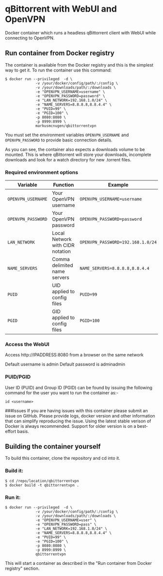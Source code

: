 
# qBittorrent with WebUI and OpenVPN
Docker container which runs a headless qBittorrent client with WebUI while connecting to OpenVPN.

## Run container from Docker registry
The container is available from the Docker registry and this is the simplest way to get it.
To run the container use this command:

```
$ docker run --privileged  -d \
              -v /your/docker/config/path/:/config \
              -v /your/downloads/path/:/downloads \
              -e "OPENVPN_USERNAME=username" \
              -e "OPENVPN_PASSWORD=password" \
              -e "LAN_NETWORK=192.168.1.0/24" \
              -e "NAME_SERVERS=8.8.8.8,8.8.4.4" \
              -e "PUID=99" \
              -e "PGID=100" \
              -p 8080:8080 \
              -p 8999:8999 \
              markusmcnugen/qbittorrentvpn
```

You must set the environment variables `OPENVPN_USERNAME` and `OPENVPN_PASSWORD` to provide basic connection details.

As you can see, the container also expects a downloads volume to be mounted.
This is where qBittorrent will store your downloads, incomplete downloads and look for a watch directory for new .torrent files.

### Required environment options
| Variable | Function | Example |
|----------|----------|-------|
|`OPENVPN_USERNAME`|Your OpenVPN username |`OPENVPN_USERNAME=username`|
|`OPENVPN_PASSWORD`|Your OpenVPN password |`OPENVPN_PASSWORD=password`|
|`LAN_NETWORK`|Local Network with CIDR notation |`OPENVPN_PASSWORD=192.168.1.0/24`|
|`NAME_SERVERS`|Comma delimited name servers |`NAME_SERVERS=8.8.8.8,8.8.4.4`|
|`PUID`|UID applied to config files |`PUID=99`|
|`PGID`|GID applied to config files |`PGID=100`|

### Access the WebUI
Access http://IPADDRESS:8080 from a browser on the same network

Default username is admin
Default password is adminadmin

### PUID/PGID
User ID (PUID) and Group ID (PGID) can be found by issuing the following command for the user you want to run the container as:-

```
id <username>
```

###Issues
If you are having issues with this container please submit an issue on GitHub.
Please provide logs, docker version and other information that can simplify reproducing the issue.
Using the latest stable verison of Docker is always recommended. Support for older version is on a best-effort basis.

## Building the container yourself
To build this container, clone the repository and cd into it.

### Build it:
```
$ cd /repo/location/qbittorrentvpn
$ docker build -t qbittorrentvpn .
```
### Run it:
```
$ docker run --privileged  -d \
              -v /your/docker/config/path/:/config \
              -v /your/downloads/path/:/downloads \
              -e "OPENVPN_USERNAME=user" \
              -e "OPENVPN_PASSWORD=pass" \
              -e "LAN_NETWORK=192.168.1.0/24" \
              -e "NAME_SERVERS=8.8.8.8,8.8.4.4" \
              -e "PUID=99" \
              -e "PGID=100" \
              -p 8080:8080 \
              -p 8999:8999 \
              qbittorrentvpn
```

This will start a container as described in the "Run container from Docker registry" section.

